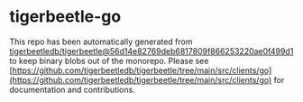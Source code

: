 # tigerbeetle-go
This repo has been automatically generated from [tigerbeetledb/tigerbeetle@56d14e82769deb6817809f866253220ae0f499d1](https://github.com/tigerbeetledb/tigerbeetle/commit/56d14e82769deb6817809f866253220ae0f499d1) to keep binary blobs out of the monorepo. Please see [https://github.com/tigerbeetledb/tigerbeetle/tree/main/src/clients/go](https://github.com/tigerbeetledb/tigerbeetle/tree/main/src/clients/go) for documentation and contributions.

